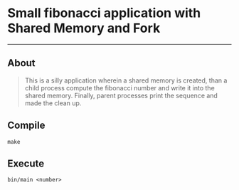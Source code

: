 # Small fibonacci application with Shared Memory and Fork

----
## About 

> This is a silly application wherein a shared memory is created, than a child
process compute the fibonacci number and write it into the shared memory.
Finally, parent processes print the sequence and made the clean up.

## Compile

```
make
```

## Execute

> 

```
bin/main <number>
```
